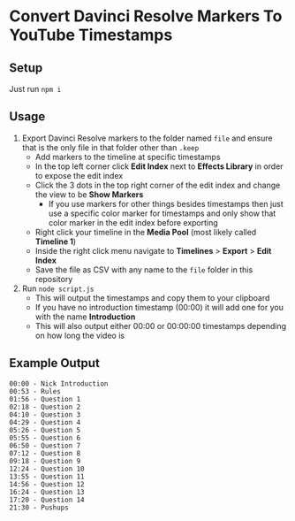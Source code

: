 # Convert Davinci Resolve Markers To YouTube Timestamps

## Setup

Just run `npm i`

## Usage

1. Export Davinci Resolve markers to the folder named `file` and ensure that is the only file in that folder other than `.keep`
    * Add markers to the timeline at specific timestamps
    * In the top left corner click **Edit Index** next to **Effects Library** in order to expose the edit index
    * Click the 3 dots in the top right corner of the edit index and change the view to be **Show Markers**
      * If you use markers for other things besides timestamps then just use a specific color marker for timestamps and only show that color marker in the edit index before exporting
    * Right click your timeline in the **Media Pool** (most likely called **Timeline 1**)
    * Inside the right click menu navigate to **Timelines** > **Export** > **Edit Index**
    * Save the file as CSV with any name to the `file` folder in this repository
2. Run `node script.js`
    * This will output the timestamps and copy them to your clipboard
    * If you have no introduction timestamp (00:00) it will add one for you with the name **Introduction**
    * This will also output either 00:00 or 00:00:00 timestamps depending on how long the video is

## Example Output

```
00:00 - Nick Introduction
00:53 - Rules
01:56 - Question 1
02:18 - Question 2
04:10 - Question 3
04:29 - Question 4
05:26 - Question 5
05:55 - Question 6
06:50 - Question 7
07:12 - Question 8
09:18 - Question 9
12:24 - Question 10
13:55 - Question 11
14:56 - Question 12
16:24 - Question 13
17:20 - Question 14
21:30 - Pushups
```